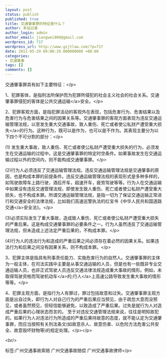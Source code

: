 ```yaml
---
layout: post
status: publish
published: true
title: 交通肇事罪的特征是什么？
author: 本站记者
author_login: admin
author_email: jiangwei909@gmail.com
wordpress_id: 717
wordpress_url: http://www.gzjtlaw.com/?p=717
date: 2011-05-29 09:08:29.000000000 +08:00
categories:
- 交通肇事
tags: []
comments: []
---
```

<p><p> 交通肇事罪具有如下主要特征：<&#47;p><p> 1、犯罪客体，是指刑法所保护而为犯罪所侵犯的社会主义社会的社会关系。交通肇事罪侵犯的客体是公共<a>交通运输<&#47;a>安全。<&#47;p><p> 2、犯罪客观方面，是指犯罪活动的客观外在表现，包括危害行为、危害结果以及危害行为与危害结果之间的因果关系等。交通肇事罪的客观方面表现为违反交通运输管理法规，以至发生重大交通事故，致人重伤、死亡或者使公私财产遭受重大<a>损失<&#47;a>的行为。这种行为，既可以是作为，也可以是不作为。其表现主要分为以下四个不可分割的部分：<&#47;p><p> (1) 发生重大事故，致人重伤、死亡或者使公私财产遭受重大损失的行为，必须发生在交通运输的过程中。这是交通肇事罪的特定时空条件。如果事故发生在交通运输过程以外的空间内，则不能构成交通肇事罪。<&#47;p><p> (2)行为人必须违反了交通运输管理法规。违反交通运输管理法规是交通肇事的原因，也是构成本罪的前提条件。违反交通运输管理法规的表现形式是多种多样的，如驾驶故障车上路行驶，酒后开车，超速开车，疲劳驾驶等等。行为人在交通运输中如果没有违反交通管理法规，即使发生致人重伤、死亡或者使公私财产遭受重大损失，也不构成本罪。所谓交通运输管理法规，是指一切为了保证交通运输正常进行和交通安全的法律法规，比如我们高速巡警执法的红宝书《中华人民共和国<a>道路交通<&#47;a>安全法》。<&#47;p><p> (3)必须实际发生了重大事故，造成致人重伤、死亡或者使公私财产遭受重大损失的严重后果。这是构成交通肇事罪的必要条件之一。行为人虽然违反了交通运输管理法规，但未造成上述法定严重后果的，不构成本罪。<&#47;p><p> (4)行为人的违法行为和造成的严重后果之间必须存在着必然的因果关系。如果违法行为和后果之间没有因果关系，则不构成本罪。<&#47;p><p> 3、犯罪主体是指具有刑事责任能力、实施危害行为的自然人。交通肇事罪的主体为一般主体，在司法实践中主要是从事交通运输的人员，但是也有一些既非专业交通运输人员，也非正式驾驶人员违反交通法律法规造成重大事故的情形。例如，未取得驾驶资格而驾驶<a>机动车<&#47;a>的;<a>行人<&#47;a>上高速公路导致发生重大事故的情形等等。<&#47;p><p> 4、犯罪主观方面，是指行为人有罪过，罪过包括故意和过失。交通肇事罪主观方面是出自过失，即行为人对自己行为的严重后果应当预见，由于疏忽大意而没预见，或者虽然预见，但轻信能够避免，以致造成了严重后果。过失是就行为人对造成严重后果的心理状态而言的。`至于对违反交通管理法规来说，往往是明知故犯的。如果行为人对违法行为所造成的严重后果持故意的态度，就不能认定为交通肇事罪，而应当按照有关刑法条文(如故意杀人、故意伤害、以危险方法危害公共安全、故意毁坏财物等)的规定处理。<&#47;p><&#47;p><br&#47;><p>标签:广州交通事故索赔 广州交通事故赔偿 广州交通事故律师<&#47;p>
